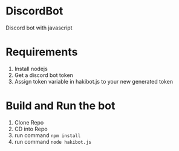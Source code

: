 # DiscordBot
Discord bot with javascript

# Requirements
1. Install nodejs
2. Get a discord bot token
3. Assign token variable in hakibot.js to your new generated token
# Build and Run the bot

1. Clone Repo
2. CD into Repo
3. run command ``npm install``
4. run command ``node hakibot.js``